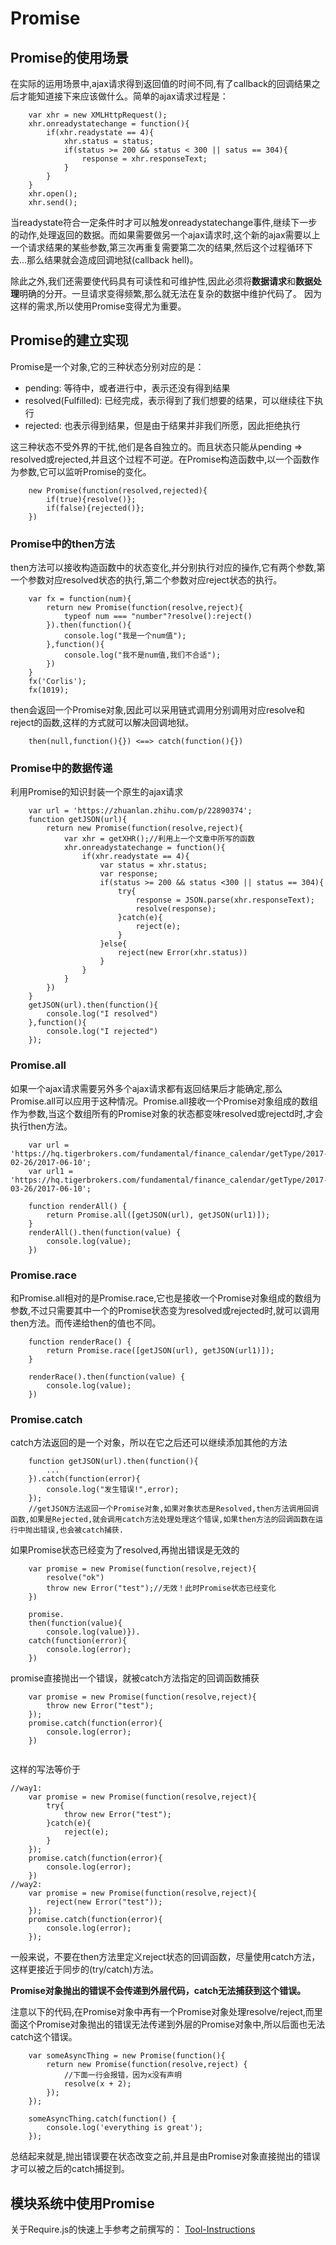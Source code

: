 ﻿# Promise

## Promise的使用场景

在实际的运用场景中,ajax请求得到返回值的时间不同,有了callback的回调结果之后才能知道接下来应该做什么。简单的ajax请求过程是：
```
    var xhr = new XMLHttpRequest();
    xhr.onreadystatechange = function(){
        if(xhr.readystate == 4){
            xhr.status = status;
            if(status >= 200 && status < 300 || satus == 304){
                response = xhr.responseText;
            }
        }
    }   
    xhr.open();
    xhr.send();
```
当readystate符合一定条件时才可以触发onreadystatechange事件,继续下一步的动作,处理返回的数据。而如果需要做另一个ajax请求时,这个新的ajax需要以上一个请求结果的某些参数,第三次再重复需要第二次的结果,然后这个过程循环下去...那么结果就会造成回调地狱(callback hell)。

除此之外,我们还需要使代码具有可读性和可维护性,因此必须将**数据请求**和**数据处理**明确的分开。一旦请求变得频繁,那么就无法在复杂的数据中维护代码了。
因为这样的需求,所以使用Promise变得尤为重要。

## Promise的建立实现

Promise是一个对象,它的三种状态分别对应的是：

 - pending: 等待中，或者进行中，表示还没有得到结果
 - resolved(Fulfilled): 已经完成，表示得到了我们想要的结果，可以继续往下执行
 - rejected: 也表示得到结果，但是由于结果并非我们所愿，因此拒绝执行
 
这三种状态不受外界的干扰,他们是各自独立的。而且状态只能从pending => resolved或rejected,并且这个过程不可逆。在Promise构造函数中,以一个函数作为参数,它可以监听Promise的变化。
```
    new Promise(function(resolved,rejected){
        if(true){resolve()};
        if(false){rejected()};
    })
```
### Promise中的then方法
then方法可以接收构造函数中的状态变化,并分别执行对应的操作,它有两个参数,第一个参数对应resolved状态的执行,第二个参数对应reject状态的执行。
```
    var fx = function(num){
        return new Promise(function(resolve,reject){
            typeof num === "number"?resolve():reject()
        }).then(function(){
            console.log("我是一个num值");
        },function(){
            console.log("我不是num值,我们不合适");
        })
    }
    fx('Corlis');
    fx(1019);
```
then会返回一个Promise对象,因此可以采用链式调用分别调用对应resolve和reject的函数,这样的方式就可以解决回调地狱。
    
```
    then(null,function(){}) <==> catch(function(){}) 
```

### Promise中的数据传递
利用Promise的知识封装一个原生的ajax请求
```
    var url = 'https://zhuanlan.zhihu.com/p/22890374';
    function getJSON(url){
        return new Promise(function(resolve,reject){
            var xhr = getXHR();//利用上一个文章中所写的函数
            xhr.onreadystatechange = function(){
                if(xhr.readystate == 4){
                    var status = xhr.status;
                    var response;
                    if(status >= 200 && status <300 || status == 304){
                        try{
                            response = JSON.parse(xhr.responseText);
                            resolve(response);
                        }catch(e){
                            reject(e);
                        }
                    }else{
                        reject(new Error(xhr.status))
                    }
                }
            }
        })
    }
    getJSON(url).then(function(){
        console.log("I resolved")
    },function(){
        console.log("I rejected")
    });
```

### Promise.all
如果一个ajax请求需要另外多个ajax请求都有返回结果后才能确定,那么Promise.all可以应用于这种情况。Promise.all接收一个Promise对象组成的数组作为参数,当这个数组所有的Promise对象的状态都变味resolved或rejectd时,才会执行then方法。
```
    var url = 'https://hq.tigerbrokers.com/fundamental/finance_calendar/getType/2017-02-26/2017-06-10';
    var url1 = 'https://hq.tigerbrokers.com/fundamental/finance_calendar/getType/2017-03-26/2017-06-10';
    
    function renderAll() {
        return Promise.all([getJSON(url), getJSON(url1)]);
    }
    renderAll().then(function(value) {
        console.log(value);
    })
```

### Promise.race
和Promise.all相对的是Promise.race,它也是接收一个Promise对象组成的数组为参数,不过只需要其中一个的Promise状态变为resolved或rejected时,就可以调用then方法。而传递给then的值也不同。
```
    function renderRace() {
        return Promise.race([getJSON(url), getJSON(url1)]);
    }
    
    renderRace().then(function(value) {
        console.log(value);
    })
```
### Promise.catch
catch方法返回的是一个对象，所以在它之后还可以继续添加其他的方法
```
    function getJSON(url).then(function(){
        ...
    }).catch(function(error){
        console.log("发生错误!",error);
    });
    //getJSON方法返回一个Promise对象,如果对象状态是Resolved,then方法调用回调函数,如果是Rejected,就会调用catch方法处理处理这个错误,如果then方法的回调函数在运行中抛出错误,也会被catch捕获.
```

如果Promise状态已经变为了resolved,再抛出错误是无效的
```
    var promise = new Promise(function(resolve,reject){
        resolve("ok")
        throw new Error("test");//无效！此时Promise状态已经变化
    })
    
    promise.
    then(function(value){
        console.log(value)}).
    catch(function(error){
        console.log(error);
    })
```

promise直接抛出一个错误，就被catch方法指定的回调函数捕获
```
    var promise = new Promise(function(resolve,reject){
        throw new Error("test");
    });
    promise.catch(function(error){
        console.log(error);
    })
    
```
这样的写法等价于

```
//way1:
    var promise = new Promise(function(resolve,reject){
        try{
            throw new Error("test");
        }catch(e){
            reject(e);
        }
    });
    promise.catch(function(error){
        console.log(error);
    })
//way2:
    var promise = new Promise(function(resolve,reject){
        reject(new Error("test"));
    });
    promise.catch(function(error){
        console.log(error);
    });
```

一般来说，不要在then方法里定义reject状态的回调函数，尽量使用catch方法，这样更接近于同步的(try/catch)方法。

**Promise对象抛出的错误不会传递到外层代码，catch无法捕获到这个错误。**

注意以下的代码,在Promise对象中再有一个Promise对象处理resolve/reject,而里面这个Promise对象抛出的错误无法传递到外层的Promise对象中,所以后面也无法catch这个错误。
```
    var someAsyncThing = new Promise(function(){
        return new Promise(function(resolve,reject) {
            //下面一行会报错，因为x没有声明
            resolve(x + 2);
        });
    });

    someAsyncThing.catch(function() {
        console.log('everything is great');
    });
```
总结起来就是,抛出错误要在状态改变之前,并且是由Promise对象直接抛出的错误才可以被之后的catch捕捉到。

## 模块系统中使用Promise
关于Require.js的快速上手参考之前撰写的：
    [Tool-Instructions](/require.js/快速了解Require.JS.md)
    
